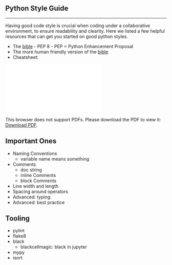 ## Python Style Guide
---------------------

Having good code style is crucial when coding under a collaborative environment, to ensure readability and clearity. Here we listed a few helpful resources that can get you started on good python styles.

* The [bible](https://www.python.org/dev/peps/pep-0008/) - PEP 8 - PEP = Python Enhancement Proposal
* The more human friendly version of the [bible](https://pep8.org/)
* Cheatsheet: 
<object data="jmds_python-pep8-style-guide.pdf" type="application/pdf" width="700px" height="700px">
    <embed src="jmds_python-pep8-style-guide.pdf">
        <p>This browser does not support PDFs. Please download the PDF to view it: <a href="jmds_python-pep8-style-guide.pdf">Download PDF</a>.</p>
    </embed>
</object>

Important Ones
--------------

* Naming Conventions
    * variable name means something
* Comments
    * doc string
    * inline Comments
    * block Comments
* Line width and length
* Spacing around operators
* Advanced: typing
* Advanced: best practice

Tooling
-------

* pylint
* flake8
* black
    * blackcellmagic: black in jupyter
* mypy
* isort


